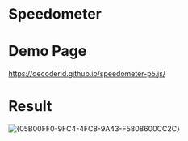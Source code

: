 # Speedometer

# Demo Page
https://decoderid.github.io/speedometer-p5.js/

# Result
![{05B00FF0-9FC4-4FC8-9A43-F5808600CC2C}](https://github.com/user-attachments/assets/969528b5-4e92-4acd-89a1-fea847e2ef17)
